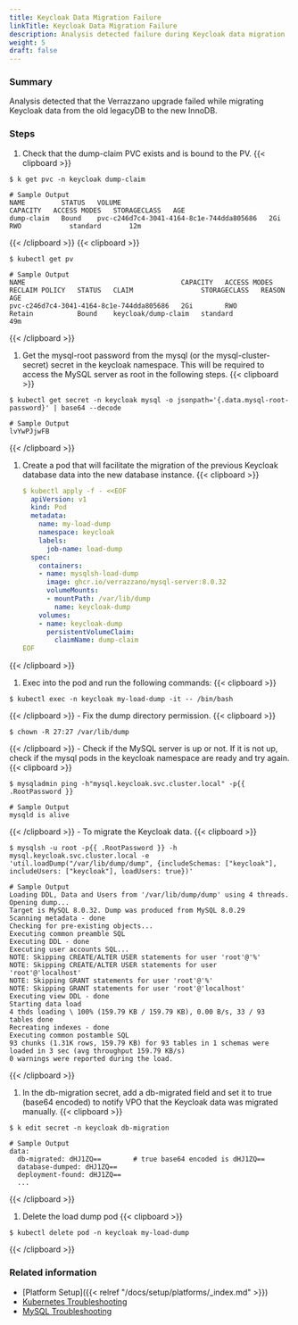 ```yaml
---
title: Keycloak Data Migration Failure
linkTitle: Keycloak Data Migration Failure
description: Analysis detected failure during Keycloak data migration
weight: 5
draft: false
---
```


### Summary
Analysis detected that the Verrazzano upgrade failed while migrating Keycloak data from the old legacyDB to the new InnoDB.
### Steps
1. Check that the dump-claim PVC exists and is bound to the PV.
   {{< clipboard >}}
<div class="highlight">

   ```
   $ k get pvc -n keycloak dump-claim
   
   # Sample Output
   NAME         STATUS   VOLUME                                     CAPACITY   ACCESS MODES   STORAGECLASS   AGE
dump-claim   Bound    pvc-c246d7c4-3041-4164-8c1e-744dda805686   2Gi        RWO            standard       12m
   ```
</div>
{{< /clipboard >}}
   {{< clipboard >}}
<div class="highlight">

   ```
   $ kubectl get pv
   
   # Sample Output
   NAME                                       CAPACITY   ACCESS MODES   RECLAIM POLICY   STATUS   CLAIM                 STORAGECLASS   REASON   AGE
pvc-c246d7c4-3041-4164-8c1e-744dda805686   2Gi        RWO            Retain           Bound    keycloak/dump-claim   standard                49m
   ```
</div>
{{< /clipboard >}}

1. Get the mysql-root password from the mysql (or the mysql-cluster-secret) secret in the keycloak namespace. This will be required to access the MySQL server as root in the following steps.
   {{< clipboard >}}
<div class="highlight">

   ```
   $ kubectl get secret -n keycloak mysql -o jsonpath='{.data.mysql-root-password}' | base64 --decode
   
   # Sample Output
   lvYwPJjwFB
   ```
</div>
{{< /clipboard >}}

1. Create a pod that will facilitate the migration of the previous Keycloak database data into the new database instance.
   {{< clipboard >}}

   ```yaml
   $ kubectl apply -f - <<EOF
     apiVersion: v1
     kind: Pod
     metadata:
       name: my-load-dump
       namespace: keycloak
       labels:
         job-name: load-dump
     spec:
       containers:
       - name: mysqlsh-load-dump
         image: ghcr.io/verrazzano/mysql-server:8.0.32
         volumeMounts:
         - mountPath: /var/lib/dump
           name: keycloak-dump
       volumes:
       - name: keycloak-dump
         persistentVolumeClaim:
           claimName: dump-claim
   EOF
   ```
{{< /clipboard >}}

1. Exec into the pod and run the following commands:
   {{< clipboard >}}
<div class="highlight">

   ```
   $ kubectl exec -n keycloak my-load-dump -it -- /bin/bash
   ```

</div>
{{< /clipboard >}}
    - Fix the dump directory permission.
      {{< clipboard >}}
<div class="highlight">

   ```
   $ chown -R 27:27 /var/lib/dump
   ```

</div>
{{< /clipboard >}}
    - Check if the MySQL server is up or not. If it is not up, check if the mysql pods in the keycloak namespace are ready and try again.
      {{< clipboard >}}
<div class="highlight">

   ```
   $ mysqladmin ping -h"mysql.keycloak.svc.cluster.local" -p{{ .RootPassword }}
   
   # Sample Output
   mysqld is alive
   ```

</div>
{{< /clipboard >}}
    - To migrate the Keycloak data.
      {{< clipboard >}}
<div class="highlight">

   ```
   $ mysqlsh -u root -p{{ .RootPassword }} -h mysql.keycloak.svc.cluster.local -e 'util.loadDump("/var/lib/dump/dump", {includeSchemas: ["keycloak"], includeUsers: ["keycloak"], loadUsers: true})'
   
   # Sample Output
   Loading DDL, Data and Users from '/var/lib/dump/dump' using 4 threads.
   Opening dump...
   Target is MySQL 8.0.32. Dump was produced from MySQL 8.0.29
   Scanning metadata - done       
   Checking for pre-existing objects...
   Executing common preamble SQL
   Executing DDL - done         
   Executing user accounts SQL...
   NOTE: Skipping CREATE/ALTER USER statements for user 'root'@'%'
   NOTE: Skipping CREATE/ALTER USER statements for user 'root'@'localhost'
   NOTE: Skipping GRANT statements for user 'root'@'%'
   NOTE: Skipping GRANT statements for user 'root'@'localhost'
   Executing view DDL - done       
   Starting data load
   4 thds loading \ 100% (159.79 KB / 159.79 KB), 0.00 B/s, 33 / 93 tables done
   Recreating indexes - done       
   Executing common postamble SQL                                              
   93 chunks (1.31K rows, 159.79 KB) for 93 tables in 1 schemas were loaded in 3 sec (avg throughput 159.79 KB/s)
   0 warnings were reported during the load.
   ```

</div>
{{< /clipboard >}}

1. In the db-migration secret, add a db-migrated field and set it to true (base64 encoded) to notify VPO that the Keycloak data was migrated manually.
   {{< clipboard >}}
<div class="highlight">

   ```
   $ k edit secret -n keycloak db-migration
   
   # Sample Output
   data:
     db-migrated: dHJ1ZQ==        # true base64 encoded is dHJ1ZQ==
     database-dumped: dHJ1ZQ==
     deployment-found: dHJ1ZQ==
     ...
   ```

</div>
{{< /clipboard >}}

1. Delete the load dump pod
      {{< clipboard >}}
<div class="highlight">

   ```
   $ kubectl delete pod -n keycloak my-load-dump
   ```

</div>
{{< /clipboard >}}

### Related information
* [Platform Setup]({{< relref "/docs/setup/platforms/_index.md" >}})
* [Kubernetes Troubleshooting](https://kubernetes.io/docs/tasks/debug/)
* [MySQL Troubleshooting](https://dev.mysql.com/doc/refman/8.0/en/starting-server-troubleshooting.html)
